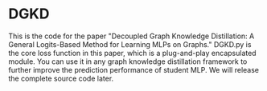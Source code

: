 # DGKD
This is the code for the paper "Decoupled Graph Knowledge Distillation: A General Logits-Based Method for Learning MLPs on Graphs."
DGKD.py is the core loss function in this paper, which is a plug-and-play encapsulated module. You can use it in any graph knowledge distillation framework to further improve the prediction performance of student MLP.
We will release the complete source code later.
